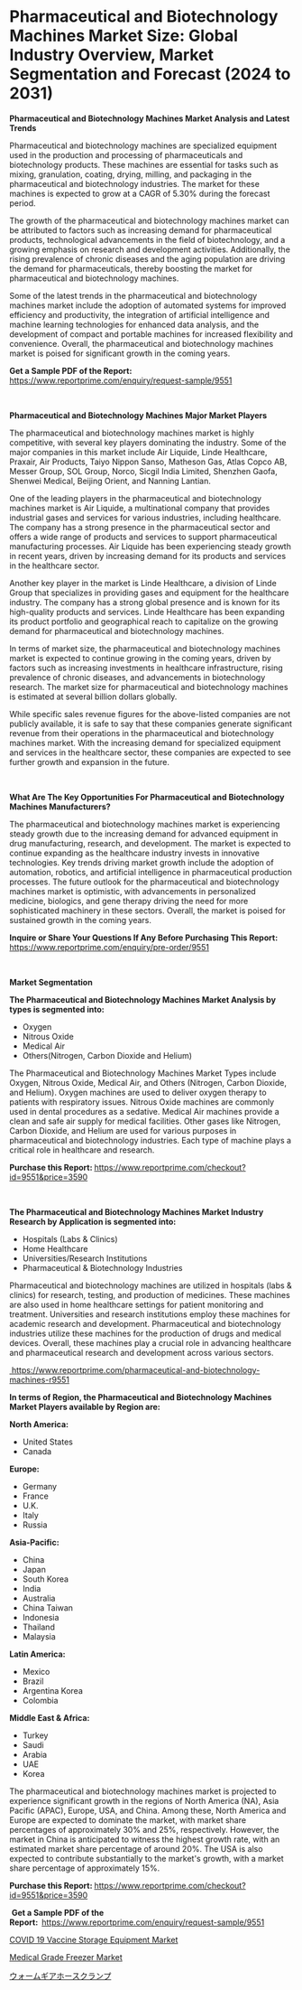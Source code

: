 <p><h1>Pharmaceutical and Biotechnology Machines Market Size: Global Industry Overview, Market Segmentation and Forecast (2024 to 2031)</h1></p><p><strong>Pharmaceutical and Biotechnology Machines Market Analysis and Latest Trends</strong></p>
<p><p>Pharmaceutical and biotechnology machines are specialized equipment used in the production and processing of pharmaceuticals and biotechnology products. These machines are essential for tasks such as mixing, granulation, coating, drying, milling, and packaging in the pharmaceutical and biotechnology industries. The market for these machines is expected to grow at a CAGR of 5.30% during the forecast period.</p><p>The growth of the pharmaceutical and biotechnology machines market can be attributed to factors such as increasing demand for pharmaceutical products, technological advancements in the field of biotechnology, and a growing emphasis on research and development activities. Additionally, the rising prevalence of chronic diseases and the aging population are driving the demand for pharmaceuticals, thereby boosting the market for pharmaceutical and biotechnology machines.</p><p>Some of the latest trends in the pharmaceutical and biotechnology machines market include the adoption of automated systems for improved efficiency and productivity, the integration of artificial intelligence and machine learning technologies for enhanced data analysis, and the development of compact and portable machines for increased flexibility and convenience. Overall, the pharmaceutical and biotechnology machines market is poised for significant growth in the coming years.</p></p>
<p><strong>Get a Sample PDF of the Report:&nbsp;</strong> <a href="https://www.reportprime.com/enquiry/request-sample/9551">https://www.reportprime.com/enquiry/request-sample/9551</a></p>
<p>&nbsp;</p>
<p><strong>Pharmaceutical and Biotechnology Machines Major Market Players</strong></p>
<p><p>The pharmaceutical and biotechnology machines market is highly competitive, with several key players dominating the industry. Some of the major companies in this market include Air Liquide, Linde Healthcare, Praxair, Air Products, Taiyo Nippon Sanso, Matheson Gas, Atlas Copco AB, Messer Group, SOL Group, Norco, Sicgil India Limited, Shenzhen Gaofa, Shenwei Medical, Beijing Orient, and Nanning Lantian.</p><p>One of the leading players in the pharmaceutical and biotechnology machines market is Air Liquide, a multinational company that provides industrial gases and services for various industries, including healthcare. The company has a strong presence in the pharmaceutical sector and offers a wide range of products and services to support pharmaceutical manufacturing processes. Air Liquide has been experiencing steady growth in recent years, driven by increasing demand for its products and services in the healthcare sector.</p><p>Another key player in the market is Linde Healthcare, a division of Linde Group that specializes in providing gases and equipment for the healthcare industry. The company has a strong global presence and is known for its high-quality products and services. Linde Healthcare has been expanding its product portfolio and geographical reach to capitalize on the growing demand for pharmaceutical and biotechnology machines.</p><p>In terms of market size, the pharmaceutical and biotechnology machines market is expected to continue growing in the coming years, driven by factors such as increasing investments in healthcare infrastructure, rising prevalence of chronic diseases, and advancements in biotechnology research. The market size for pharmaceutical and biotechnology machines is estimated at several billion dollars globally.</p><p>While specific sales revenue figures for the above-listed companies are not publicly available, it is safe to say that these companies generate significant revenue from their operations in the pharmaceutical and biotechnology machines market. With the increasing demand for specialized equipment and services in the healthcare sector, these companies are expected to see further growth and expansion in the future.</p></p>
<p>&nbsp;</p>
<p><strong>What Are The Key Opportunities For Pharmaceutical and Biotechnology Machines Manufacturers?</strong></p>
<p><p>The pharmaceutical and biotechnology machines market is experiencing steady growth due to the increasing demand for advanced equipment in drug manufacturing, research, and development. The market is expected to continue expanding as the healthcare industry invests in innovative technologies. Key trends driving market growth include the adoption of automation, robotics, and artificial intelligence in pharmaceutical production processes. The future outlook for the pharmaceutical and biotechnology machines market is optimistic, with advancements in personalized medicine, biologics, and gene therapy driving the need for more sophisticated machinery in these sectors. Overall, the market is poised for sustained growth in the coming years.</p></p>
<p><strong>Inquire or Share Your Questions If Any Before Purchasing This Report:</strong> <a href="https://www.reportprime.com/enquiry/pre-order/9551">https://www.reportprime.com/enquiry/pre-order/9551</a></p>
<p>&nbsp;</p>
<p><strong>Market Segmentation</strong></p>
<p><strong>The Pharmaceutical and Biotechnology Machines Market Analysis by types is segmented into:</strong></p>
<p><ul><li>Oxygen</li><li>Nitrous Oxide</li><li>Medical Air</li><li>Others(Nitrogen, Carbon Dioxide and Helium)</li></ul></p>
<p><p>The Pharmaceutical and Biotechnology Machines Market Types include Oxygen, Nitrous Oxide, Medical Air, and Others (Nitrogen, Carbon Dioxide, and Helium). Oxygen machines are used to deliver oxygen therapy to patients with respiratory issues. Nitrous Oxide machines are commonly used in dental procedures as a sedative. Medical Air machines provide a clean and safe air supply for medical facilities. Other gases like Nitrogen, Carbon Dioxide, and Helium are used for various purposes in pharmaceutical and biotechnology industries. Each type of machine plays a critical role in healthcare and research.</p></p>
<p><strong>Purchase this Report:&nbsp;</strong><a href="https://www.reportprime.com/checkout?id=9551&price=3590">https://www.reportprime.com/checkout?id=9551&price=3590</a></p>
<p>&nbsp;</p>
<p><strong>The Pharmaceutical and Biotechnology Machines Market Industry Research by Application is segmented into:</strong></p>
<p><ul><li>Hospitals (Labs & Clinics)</li><li>Home Healthcare</li><li>Universities/Research Institutions</li><li>Pharmaceutical & Biotechnology Industries</li></ul></p>
<p><p>Pharmaceutical and biotechnology machines are utilized in hospitals (labs & clinics) for research, testing, and production of medicines. These machines are also used in home healthcare settings for patient monitoring and treatment. Universities and research institutions employ these machines for academic research and development. Pharmaceutical and biotechnology industries utilize these machines for the production of drugs and medical devices. Overall, these machines play a crucial role in advancing healthcare and pharmaceutical research and development across various sectors.</p></p>
<p><a href="https://www.reportprime.com/pharmaceutical-and-biotechnology-machines-r9551">&nbsp;https://www.reportprime.com/pharmaceutical-and-biotechnology-machines-r9551</a></p>
<p><strong>In terms of Region, the Pharmaceutical and Biotechnology Machines Market Players available by Region are:</strong></p>
<p>
    <p> <strong> North America: </strong>
        <ul>
            <li>United States</li>
            <li>Canada</li>
        </ul>
        </p> 
    <p> <strong> Europe: </strong>
        <ul>
            <li>Germany</li>
            <li>France</li>
            <li>U.K.</li>
            <li>Italy</li>
            <li>Russia</li>
        </ul>
        </p> 
    <p> <strong> Asia-Pacific: </strong>
        <ul>
            <li>China</li>
            <li>Japan</li>
            <li>South Korea</li>
            <li>India</li>
            <li>Australia</li>
            <li>China Taiwan</li>
            <li>Indonesia</li>
            <li>Thailand</li>
            <li>Malaysia</li>
        </ul>
        </p> 
    <p> <strong> Latin America: </strong>
        <ul>
            <li>Mexico</li>
            <li>Brazil</li>
            <li>Argentina Korea</li>
            <li>Colombia</li>
        </ul>
        </p> 
    <p> <strong> Middle East & Africa: </strong>
        <ul>
            <li>Turkey</li>
            <li>Saudi</li>
            <li>Arabia</li>
            <li>UAE</li>
            <li>Korea</li>
        </ul>
    </p>
    </p>
<p><p>The pharmaceutical and biotechnology machines market is projected to experience significant growth in the regions of North America (NA), Asia Pacific (APAC), Europe, USA, and China. Among these, North America and Europe are expected to dominate the market, with market share percentages of approximately 30% and 25%, respectively. However, the market in China is anticipated to witness the highest growth rate, with an estimated market share percentage of around 20%. The USA is also expected to contribute substantially to the market's growth, with a market share percentage of approximately 15%.</p></p>
<p><strong>Purchase this Report: </strong><a href="https://www.reportprime.com/checkout?id=9551&price=3590">https://www.reportprime.com/checkout?id=9551&price=3590</a></p>
<p>&nbsp;<strong>Get a Sample PDF of the Report:&nbsp;&nbsp;</strong><a href="https://www.reportprime.com/enquiry/request-sample/9551">https://www.reportprime.com/enquiry/request-sample/9551</a></p>
<p><strong></strong></p>
<p><p><a href="https://github.com/nicholepatriciadoylenwnrjr0/Market-Research-Report-List-2/blob/main/covid-19-vaccine-storage-equipment-market.md">COVID 19 Vaccine Storage Equipment Market</a></p><p><a href="https://github.com/gamblestampleyjenny50m5sl6/Market-Research-Report-List-2/blob/main/medical-grade-freezer-market.md">Medical Grade Freezer Market</a></p><p><a href="https://github.com/nemesis2824/Market-Research-Report-List-1/blob/main/151709523651.md">ウォームギアホースクランプ</a></p></p>